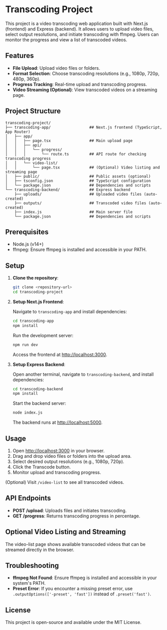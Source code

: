 # Transcoding Project

This project is a video transcoding web application built with Next.js (frontend) and Express (backend). It allows users to upload video files, select output resolutions, and initiate transcoding with ffmpeg. Users can monitor the progress and view a list of transcoded videos.

## Features

- **File Upload**: Upload video files or folders.
- **Format Selection**: Choose transcoding resolutions (e.g., 1080p, 720p, 480p, 360p).
- **Progress Tracking**: Real-time upload and transcoding progress.
- **Video Streaming (Optional)**: View transcoded videos on a streaming page.

## Project Structure

```
transcoding-project/
├── transcoding-app/                 ## Next.js frontend (TypeScript, App Router)
│   ├── app/
│   │   ├── page.tsx                 ## Main upload page
│   │   ├── api/
│   │   │   └── progress/
│   │   │       └── route.ts         ## API route for checking transcoding progress
│   │   └── video-list/
│   │       └── page.tsx             ## (Optional) Video listing and streaming page
│   ├── public/                      ## Public assets (optional)
│   ├── tsconfig.json                ## TypeScript configuration
│   └── package.json                 ## Dependencies and scripts
└── transcoding-backend/             ## Express backend
    ├── uploads/                     ## Uploaded video files (auto-created)
    ├── outputs/                     ## Transcoded video files (auto-created)
    ├── index.js                     ## Main server file
    └── package.json                 ## Dependencies and scripts
```

## Prerequisites

- Node.js (v14+)
- ffmpeg: Ensure ffmpeg is installed and accessible in your PATH.

## Setup

1. **Clone the repository**:

   ```bash
   git clone <repository-url>
   cd transcoding-project
   ```

2. **Setup Next.js Frontend**:

   Navigate to `transcoding-app` and install dependencies:

   ```bash
   cd transcoding-app
   npm install
   ```

   Run the development server:

   ```bash
   npm run dev
   ```

   Access the frontend at [http://localhost:3000](http://localhost:3000).

3. **Setup Express Backend**:

   Open another terminal, navigate to `transcoding-backend`, and install dependencies:

   ```bash
   cd transcoding-backend
   npm install
   ```

   Start the backend server:

   ```bash
   node index.js
   ```

   The backend runs at [http://localhost:5000](http://localhost:5000).

## Usage

1. Open [http://localhost:3000](http://localhost:3000) in your browser.
2. Drag and drop video files or folders into the upload area.
3. Select desired output resolutions (e.g., 1080p, 720p).
4. Click the Transcode button.
5. Monitor upload and transcoding progress.

(Optional) Visit `/video-list` to see all transcoded videos.

## API Endpoints

- **POST /upload**: Uploads files and initiates transcoding.
- **GET /progress**: Returns transcoding progress in percentage.

## Optional Video Listing and Streaming

The video-list page shows available transcoded videos that can be streamed directly in the browser.

## Troubleshooting

- **ffmpeg Not Found**: Ensure ffmpeg is installed and accessible in your system's PATH.
- **Preset Error**: If you encounter a missing preset error, use `.outputOptions(['-preset', 'fast'])` instead of `.preset('fast')`.

## License

This project is open-source and available under the MIT License.
```
